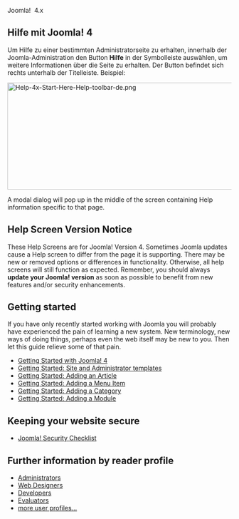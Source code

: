 <!-- Filename: Help4.x:Start_Here / Display title: Hier beginnen -->

Joomla!  4.x

## Hilfe mit Joomla! 4

Um Hilfe zu einer bestimmten Administratorseite zu erhalten, innerhalb
der Joomla-Administration den Button **Hilfe** in der Symbolleiste
auswählen, um weitere Informationen über die Seite zu erhalten. Der
Button befindet sich rechts unterhalb der Titelleiste. Beispiel:

<img
src="https://docs.joomla.org/images/thumb/0/06/Help-4x-Start-Here-Help-toolbar-de.png/800px-Help-4x-Start-Here-Help-toolbar-de.png"
decoding="async"
srcset="https://docs.joomla.org/images/0/06/Help-4x-Start-Here-Help-toolbar-de.png 1.5x"
data-file-width="895" data-file-height="269" width="800" height="240"
alt="Help-4x-Start-Here-Help-toolbar-de.png" />

A modal dialog will pop up in the middle of the screen containing Help
information specific to that page.

## Help Screen Version Notice

These Help Screens are for Joomla! Version 4. Sometimes Joomla updates
cause a Help screen to differ from the page it is supporting. There may
be new or removed options or differences in functionality. Otherwise,
all help screens will still function as expected. Remember, you should
always **update your Joomla! version** as soon as possible to benefit
from new features and/or security enhancements.

## Getting started

If you have only recently started working with Joomla you will probably
have experienced the pain of learning a new system. New terminology, new
ways of doing things, perhaps even the web itself may be new to you.
Then let this guide relieve some of that pain.

- [Getting Started with Joomla!
  4](https://docs.joomla.org/J4.x:Getting_Started_with_Joomla!/en "Special:MyLanguage/J4.x:Getting Started with Joomla!/en")
- [Getting Started: Site and Administrator
  templates](https://docs.joomla.org/J4.x:Getting_Started:_Site_and_Administrator_templates/en "Special:MyLanguage/J4.x:Getting Started: Site and Administrator templates/en")
- [Getting Started: Adding an
  Article](https://docs.joomla.org/J4.x:Getting_Started:_Adding_an_Article/en "Special:MyLanguage/J4.x:Getting Started: Adding an Article/en")
- [Getting Started: Adding a Menu
  Item](https://docs.joomla.org/J4.x:Getting_Started:_Adding_a_Menu_Item/en "Special:MyLanguage/J4.x:Getting Started: Adding a Menu Item/en")
- [Getting Started: Adding a
  Category](https://docs.joomla.org/J4.x:Getting_Started:_Adding_a_Category/en "Special:MyLanguage/J4.x:Getting Started: Adding a Category/en")
- [Getting Started: Adding a
  Module](https://docs.joomla.org/J4.x:Getting_Started:_Adding_a_Module/en "Special:MyLanguage/J4.x:Getting Started: Adding a Module/en")

## Keeping your website secure

- [Joomla! Security
  Checklist](https://docs.joomla.org/Security_Checklist/en "Special:MyLanguage/Security Checklist/en")

## Further information by reader profile

- [Administrators](https://docs.joomla.org/Portal:Administrators/en "Special:MyLanguage/Portal:Administrators/en")
- [Web
  Designers](https://docs.joomla.org/Web_designers/en "Special:MyLanguage/Web designers/en")
- [Developers](https://docs.joomla.org/Portal:Developers/en "Special:MyLanguage/Portal:Developers/en")
- [Evaluators](https://docs.joomla.org/Evaluators/en "Special:MyLanguage/Evaluators/en")
- [more user
  profiles...](https://docs.joomla.org/Start_here/en "Special:MyLanguage/Start here/en")
